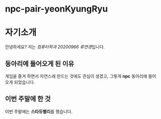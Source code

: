 # npc-pair-yeonKyungRyu

자기소개
======================
안녕하세요? 저는 *컴퓨터학과 20200966 류연경*입니다.

동아리에 들어오게 된 이유
-----------------------
게임을 즐겨 하면서 자연스레 만드는 것에도 관심이 생겼고, 그렇게 **npc** 동아리에 들어오게 되었습니다.

이번 주말에 한 것
------------------------
이번 주말에는 **스타듀밸리**를 했습니다.